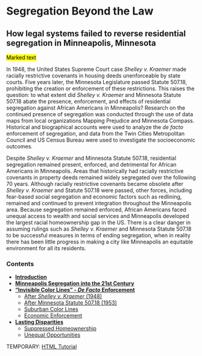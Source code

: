 # Segregation Beyond the Law
## How legal systems failed to reverse residential segregation in Minneapolis, Minnesota

<p><mark>Marked text</mark></p>

In 1948, the United States Supreme Court case _Shelley v. Kraemer_ made racially restrictive covenants in housing deeds unenforceable by state courts. Five years later, the Minnesota Legislature passed Statute 507.18, prohibiting the creation or enforcement of these restrictions. This raises the question: to what extent did _Shelley v. Kraemer_ and Minnesota Statute 507.18 abate the presence, enforcement, and effects of residential segregation against African Americans in Minneapolis? Research on the continued presence of segregation was conducted through the use of data maps from local organizations Mapping Prejudice and Minnesota Compass. Historical and biographical accounts were used to analyze the _de facto_ enforcement of segregation, and data from the Twin Cities Metropolitan Council and US Census Bureau were used to investigate the socioeconomic outcomes.

Despite _Shelley v. Kraemer_ and Minnesota Statute 507.18, residential segregation remained present, enforced, and detrimental for African Americans in Minneapolis. Areas that historically had racially restrictive covenants in property deeds remained widely segregated over the following 70 years. Although racially restrictive covenants became obsolete after _Shelley v. Kraemer_ and Statute 507.18 were passed, other forces, including fear-based social segregation and economic factors such as redlining, remained and continued to prevent integration throughout the Minneapolis area. Because segregation remained enforced, African Americans faced unequal access to wealth and social services and Minneapolis developed the largest racial homeownership gap in the US. There is a clear danger in assuming rulings such as _Shelley v. Kraemer_ and Minnesota Statute 507.18 to be successful measures in terms of ending segregation, when in reality there has been little progress in making a city like Minneapolis an equitable environment for all its residents.

### Contents

- [**Introduction**](introduction.md)
- [**Minneapolis Segregation into the 21st Century**](minneapolis-segregation-into-the-21st-century.md)
- [**“Invisible Color Lines” - _De Facto_ Enforcement**](invisible-color-lines-de-facto-enforcement.md)
  - [After _Shelley v. Kraemer_ (1948)](after-shelley-v-kraemer.md)
  - [After Minnesota Statute 507.18 (1953)](after-minnesota-statute-507.18.md)
  - [Suburban Color Lines](suburban-color-lines.md)
  - [Economic Enforcement](economic-enforcement.md)
- [**Lasting Disparities**](lasting-disparities.md)
  - [Suppressed Homeownership](supressed-homeownership.md)
  - [Unequal Opportunities](unequal-opportunities.md)

TEMPORARY: <a href="embedding-html.md">HTML Tutorial</a>
